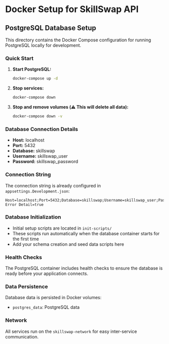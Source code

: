 # Docker Setup for SkillSwap API

## PostgreSQL Database Setup

This directory contains the Docker Compose configuration for running PostgreSQL locally for development.

### Quick Start

1. **Start PostgreSQL:**

   ```bash
   docker-compose up -d
   ```

2. **Stop services:**

   ```bash
   docker-compose down
   ```

3. **Stop and remove volumes (⚠️ This will delete all data):**
   ```bash
   docker-compose down -v
   ```

### Database Connection Details

- **Host:** localhost
- **Port:** 5432
- **Database:** skillswap
- **Username:** skillswap_user
- **Password:** skillswap_password

### Connection String

The connection string is already configured in `appsettings.Development.json`:

```
Host=localhost;Port=5432;Database=skillswap;Username=skillswap_user;Password=skillswap_password;Include Error Detail=true
```

### Database Initialization

- Initial setup scripts are located in `init-scripts/`
- These scripts run automatically when the database container starts for the first time
- Add your schema creation and seed data scripts here

### Health Checks

The PostgreSQL container includes health checks to ensure the database is ready before your application connects.

### Data Persistence

Database data is persisted in Docker volumes:

- `postgres_data`: PostgreSQL data

### Network

All services run on the `skillswap-network` for easy inter-service communication.
